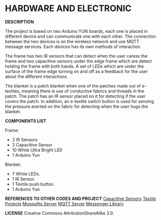 HARDWARE AND ELECTRONIC
=======================

**DESCRIPTION**

The project is based on two Arduino YUN boards, each one is placed in different device and can communicate one with each other. The connection between the two devices is on the wireless network and use MQTT message services. Each devices has its own methods of interaction. 

The frame has two IR sensors that can detect when the user caress the frame and  two capacitive sensors under the edge frame which are detect holding the frame with both hands. A set of LEDs which are under the surface of the frame edge turning on and off as a feedback for the user about the different interactions. 

The blanket is a patch blanket when one of the patches made out of e-textiles, meaning there is use of conductive fabrics and threads in the patch. The patch has an IR sensor placed on it for detecting if the user covers the patch. In addition, an e-textile switch button is used for sensing the pressure exerted on the fabric for detecting when the user hugs the blanket.

**COMPONENTS LIST**

Frame: 
- 2 IR Sensors 
- 2 Capacitive Sensor 
- 10 White Ultra Bright LED 
- 1 Arduino Yun 

Blanket: 
- 7 White LEDs.
- 1 IR Sensor.
- 1 Textile push button.
- 1 Arduino Yun   

**REFERENCES TO OTHER CODES AND PROJECT**
[Capacitive Sensors](http://playground.arduino.cc//Main/CapacitiveSensor?from=Main.CapSense "Title")
[Textile Projects](http://www.kobakant.at/DIY/ "Title")
[Mosquitto Server](http://mosquitto.org/ "Title")
[MQTT Server](http://chrislarson.me/blog/using-mqtt-connect-arduino-internet-things "Title")
[Messenger Library](http://playground.arduino.cc/Code/Messenger "Title")


**LICENSE**
Creative Commons AttributionShareAlike 3.0.
